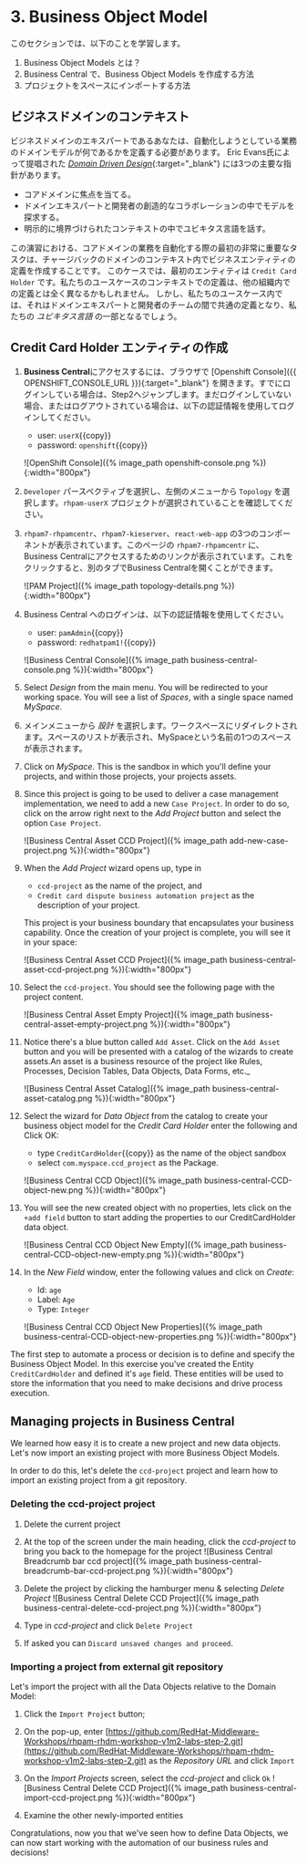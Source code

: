 # 3. Business Object Model

このセクションでは、以下のことを学習します。

1. Business Object Models とは？
2. Business Central で、Business Object Models を作成する方法
3. プロジェクトをスペースにインポートする方法

## ビジネスドメインのコンテキスト

ビジネスドメインのエキスパートであるあなたは、自動化しようとしている業務のドメインモデルが何であるかを定義する必要があります。
Eric Evans氏によって提唱された [_Domain Driven Design_](https://en.wikipedia.org/wiki/Domain-driven_design){:target="_blank"} には3つの主要な指針があります。

- コアドメインに焦点を当てる。
- ドメインエキスパートと開発者の創造的なコラボレーションの中でモデルを探求する。
- 明示的に境界づけられたコンテキストの中でユビキタス言語を話す。

この演習における、コアドメインの業務を自動化する際の最初の非常に重要なタスクは、チャージバックのドメインのコンテキスト内でビジネスエンティティの定義を作成することです。
このケースでは、最初のエンティティは `Credit Card Holder` です。私たちのユースケースのコンテキストでの定義は、他の組織内での定義とは全く異なるかもしれません。
しかし、私たちのユースケース内では、それはドメインエキスパートと開発者のチームの間で共通の定義となり、私たちの _ユビキタス言語_ の一部となるでしょう。

## Credit Card Holder エンティティの作成

1. **Business Central**にアクセスするには、ブラウザで [Openshift Console]({{ OPENSHIFT_CONSOLE_URL }}){:target="_blank"} を開きます。すでにログインしている場合は、Step2へジャンプします。まだログインしていない場合、またはログアウトされている場合は、以下の認証情報を使用してログインしてください。

    - user: `userX`{{copy}}
    - password: `openshift`{{copy}}

    ![OpenShift Console]({% image_path openshift-console.png %}){:width="800px"}

2. `Developer` パースペクティブを選択し、左側のメニューから `Topology` を選択します。`rhpam-userX` プロジェクトが選択されていることを確認してください。

3. `rhpam7-rhpamcentr`、`rhpam7-kieserver`、`react-web-app` の3つのコンポーネントが表示されています。このページの `rhpam7-rhpamcentr` に、Business Centralにアクセスするためのリンクが表示されています。これをクリックすると、別のタブでBusiness Centralを開くことができます。

    ![PAM Project]({% image_path topology-details.png %}){:width="800px"}

4. Business Central へのログインは、以下の認証情報を使用してください。

    - user: `pamAdmin`{{copy}}
    - password: `redhatpam1!`{{copy}}

    ![Business Central Console]({% image_path business-central-console.png %}){:width="800px"}

5. Select _Design_ from the main menu. You will be redirected to your working space. You will see a list of _Spaces_, with a single space named _MySpace_.
6. メインメニューから _設計_ を選択します。ワークスペースにリダイレクトされます。スペースのリストが表示され、MySpaceという名前の1つのスペースが表示されます。

7. Click on _MySpace_. This is the sandbox in which you'll define your projects, and within those projects, your projects assets.

8. Since this project is going to be used to deliver a case management implementation, we need to add a new `Case Project`. In order to do so, click on the arrow right next to the _Add Project_ button and select the option `Case Project`.

    ![Business Central Asset CCD Project]({% image_path add-new-case-project.png %}){:width="800px"}

9. When the _Add Project_ wizard opens up, type in

      *  `ccd-project` as the name of the project, and
      * `Credit card dispute business automation project` as the description of your project.

    This project is your business boundary that encapsulates your business capability. Once the creation of your project is complete, you will see it in your space:

    ![Business Central Asset CCD Project]({% image_path business-central-asset-ccd-project.png %}){:width="800px"}

10. Select the `ccd-project`. You should see the following page with the project content.

    ![Business Central Asset Empty Project]({% image_path business-central-asset-empty-project.png %}){:width="800px"}

11. Notice there's a blue button called `Add Asset`.  Click on the `Add Asset` button and you will be presented with a catalog of the wizards to create assets.An asset is a business resource of the project like Rules, Processes, Decision Tables, Data Objects, Data Forms, etc._

    ![Business Central Asset Catalog]({% image_path business-central-asset-catalog.png %}){:width="800px"}

12. Select the wizard for _Data Object_ from the catalog to create your business object model for the _Credit Card Holder_ enter the following and Click OK:

    * type `CreditCardHolder`{{copy}} as the name of the object sandbox
    * select `com.myspace.ccd_project` as the Package.

    ![Business Central CCD Object]({% image_path business-central-CCD-object-new.png %}){:width="800px"}

13. You will see the new created object with no properties, lets click on the `+add field` button to start adding the properties to our CreditCardHolder data object.

    ![Business Central CCD Object New Empty]({% image_path business-central-CCD-object-new-empty.png %}){:width="800px"}

14. In the _New Field_ window, enter the following values and click on _Create_:

    - Id: `age`
    - Label: `Age`
    - Type: `Integer`

    ![Business Central CCD Object New Properties]({% image_path business-central-CCD-object-new-properties.png %}){:width="800px"}

The first step to automate a process or decision is to define and specify the Business Object Model. In this exercise you've created the Entity `CreditCardHolder` and defined it's `age` field. These entities will be used to store the information that you need to make decisions and drive process execution.

## Managing projects in Business Central

We learned how easy it is to create a new project and new data objects. Let's now import an existing project with more Business Object Models.

In order to do this, let's delete the `ccd-project` project and learn how to import an existing project from a git repository.

### Deleting the ccd-project project

  1. Delete the current project
  2. At the top of the screen under the main heading, click the _ccd-project_ to bring you back to the homepage for the project
    ![Business Central Breadcrumb bar ccd project]({% image_path business-central-breadcrumb-bar-ccd-project.png %}){:width="800px"}

  3. Delete the project by clicking the hamburger menu & selecting _Delete Project_
    ![Business Central Delete CCD Project]({% image_path business-central-delete-ccd-project.png %}){:width="800px"}

  4. Type in _ccd-project_ and click `Delete Project`
  5. If asked you can `Discard unsaved changes and proceed`.

### Importing a project from external git repository

Let's import the project with all the Data Objects relative to the Domain Model:

  1. Click the `Import Project` button;
  2. On the pop-up, enter [https://github.com/RedHat-Middleware-Workshops/rhpam-rhdm-workshop-v1m2-labs-step-2.git](https://github.com/RedHat-Middleware-Workshops/rhpam-rhdm-workshop-v1m2-labs-step-2.git) as the _Repository URL_ and click `Import`
  3. On the _Import Projects_ screen, select the _ccd-project_ and click `Ok`
    ![Business Central Delete CCD Project]({% image_path business-central-import-ccd-project.png %}){:width="800px"}

  4. Examine the other newly-imported entities

Congratulations, now you that we've seen how to define Data Objects, we can now start working with the automation of our business rules and decisions!
